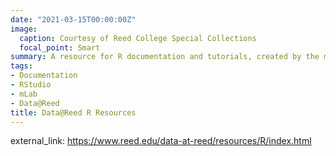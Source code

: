 ```yaml
---
date: "2021-03-15T00:00:00Z"
image: 
  caption: Courtesy of Reed College Special Collections
  focal_point: Smart
summary: A resource for R documentation and tutorials, created by the mLab at Reed College
tags:
- Documentation
- RStudio
- mLab
- Data@Reed
title: Data@Reed R Resources
---
```



external_link: https://www.reed.edu/data-at-reed/resources/R/index.html